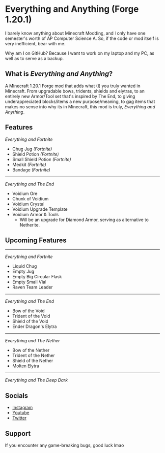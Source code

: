 # Everything and Anything (Forge 1.20.1)

I barely know anything about Minecraft Modding, and I only have
one semester's worth of AP Computer Science A. So, if the code or mod 
itself is very inefficient, bear with me.

Why am I on GitHub? Because I want to work on my laptop and my PC, as well as to serve 
as a backup.

## What is _Everything and Anything_?

A Minecraft 1.20.1 Forge mod that adds what (I) you truly wanted in Minecraft. From
upgradable bows, tridents, shields and elytras, to an entirely new Armor/Tool set 
that's inspired by The End, to giving underappreciated blocks/items a new 
purpose/meaning, to gag items that makes no sense into why its in Minecraft, 
this mod is truly, _Everything and Anything_.

## Features
_Everything and Fortnite_
- Chug Jug _(Fortnite)_
- Shield Potion _(Fortnite)_
- Small Shield Potion _(Fortnite)_
- Medkit _(Fortnite)_
- Bandage _(Fortnite)_
- --
_Everything and The End_
- Voidium Ore
- Chunk of Voidium
- Voidium Crystal
- Voidium Upgrade Template
- Voidium Armor & Tools
  - Will be an upgrade for Diamond Armor, serving as alternative to Netherite.

## Upcoming Features
- --
_Everything and Fortnite_
- Liquid Chug
- Empty Jug
- Empty Big Circular Flask
- Empty Small Vial
- Raven Team Leader

- --
_Everything and The End_
- Bow of the Void
- Trident of the Void
- Shield of the Void
- Ender Dragon's Elytra

- --
_Everything and The Nether_
- Bow of the Nether
- Trident of the Nether
- Shield of the Nether
- Molten Elytra

- --
_Everything and The Deep Dark_

## Socials
- [Instagram](https://www.instagram.com/ehann.h/)
- [Youtube](https://www.youtube.com/@ehann.n)
- [Twitter](https://twitter.com/ehannhq)

## Support
If you encounter any game-breaking bugs, good luck lmao